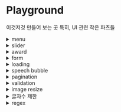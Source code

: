 # Playground

이것저것 만들어 보는 곳
특히, UI 관련 작은 파츠들

<details>
<summary>menu</summary>

## menu

### drop down

drop down menu without javascript

</details>

<details>
<summary>slider</summary>

## slider

### create react app

- [x] made slider with react-slick
- [ ] what is hammer
- [ ] what is swipeableview

[react에서 window resize 이벤트](https://velog.io/@dblee/React-resize-%EC%9D%B4%EB%B2%A4%ED%8A%B8-%EB%B0%9C%EC%83%9D-%EC%8B%9C-%EC%BB%B4%ED%8F%AC%EB%84%8C%ED%8A%B8-%EB%A6%AC%EB%A0%8C%EB%8D%94)

</details>

<details>
<summary>award</summary>

## award

- mainList : 자바스크립트로 리액트 처럼 html 삽입하는 부분.

- [convert string to DOM nodes](https://davidwalsh.name/convert-html-stings-dom-nodes)
</details>

<details>
<summary>form</summary>

## form

- 이미지 업로드
- label만 보여주고 나머지 input 부분을 숨길 수 도 있구나
- [x] formData가 뭔지 알아보기
- 이미지가 포함되면 서버에선 'content-type': 'multipart/form-data; boundary=----WebKitFormBoundaryjHlBOsNKdipheLFR' 으로 전달되고
- body엔 값이 없음

### Cypress

- npm install cypress --save-dev
- npx cypress open
- package.json과 같은 위치에 cypress.json을 만들고 baseUrl 설정 가능
- [get](https://docs.cypress.io/api/commands/get)
- [contains](https://docs.cypress.io/api/commands/contains#Examples)

#### 참고

- https://github.com/TaehwanGo/nuber-eats-frontend/blob/master/cypress/support/commands.ts
- https://github.com/TaehwanGo/nuber-eats-frontend/blob/master/cypress/integration/user/edit-profile.ts
- [label만 보여주기](https://velog.io/@minkyeong-ko/HTMLCSSJS-%EC%9D%B4%EB%AF%B8%EC%A7%80-%EC%97%85%EB%A1%9C%EB%93%9C-%ED%8C%8C%EC%9D%BC%EC%9D%B4%EB%A6%84-%EB%82%98%ED%83%80%EB%82%B4%EA%B8%B0-%ED%99%94%EB%A9%B4%EC%97%90-%EC%9D%B4%EB%AF%B8%EC%A7%80-%EB%B3%B4%EC%97%AC%EC%A3%BC%EA%B8%B0)
- [이미지 프리뷰](https://stackoverflow.com/questions/4459379/preview-an-image-before-it-is-uploaded)
- [send form data using axios](https://www.codegrepper.com/code-examples/javascript/axios+file+upload)
- [FormData](https://developer.mozilla.org/en-US/docs/Web/API/FormData/FormData)
- [javascript FormData](https://developer.mozilla.org/en-US/docs/Web/API/FormData/Using_FormData_Objects)

</details>

<details>
<summary>loading</summary>

### loading spinner while

- innerHTML로 하거나
- 로딩을 넣어놓고 style.display = 'block' or 'none' 으로도 가능
- [loading by style](https://stackoverflow.com/questions/58820229/how-to-show-loading-icon-till-await-finishes)
- [loading by innerHTML](https://stackoverflow.com/questions/60112618/how-can-i-add-a-spinner-in-javascript-while-fetch-async-is-loading-my-data)
</details>

<details>
<summary>speech bubble</summary>

### speech bubble(말풍선)

- :after와 border-color: transparent transparent transparent #ad1e51; 로 구현
- [speech bubble](https://ungdoli0916.tistory.com/753)
</details>

<details>
<summary>pagination</summary>

- [javascript pagination](https://stackoverflow.com/questions/25434813/simple-pagination-in-javascript)
</details>

<details>
<summary>validation</summary>

```html
// html validation
<input
  type="tel"
  id="phone"
  name="phone"
  placeholder="123-45-678"
  pattern="[0-9]{3}-[0-9]{2}-[0-9]{3}"
/>
```

### 참고문헌

- [validation](https://stackoverflow.com/questions/3717793/javascript-file-upload-size-validation)
- [only images allowed](https://stackoverflow.com/questions/3828554/how-to-allow-input-type-file-to-accept-only-image-files)
- [URL.revokeObjectURL](https://developer.mozilla.org/en-US/docs/Web/API/URL/revokeObjectURL)

</details>

<details>
<summary>image resize</summary>

- https://hacks.mozilla.org/2011/01/how-to-develop-a-html5-image-uploader/
- https://imagekit.io/blog/how-to-resize-image-in-javascript/

### also good

- https://stackoverflow.com/questions/23945494/use-html5-to-resize-an-image-before-upload

### best

- https://www.therogerlab.com/sandbox/pages/how-to-resize-an-image-using-javascript?s=0ea4985d74a189e8b7b547976e7192ae.291e10470774f14e0f838789eb83b8c9

</details>

<details>
<summary>글자수 제한</summary>

### html에서 event callback함수

```javascript
<textarea
  rows="10"
  class="form-control"
  id="textArea_byteLimit"
  name="textArea_byteLimit"
  onkeyup="fn_checkByte(this)"
></textarea>

// fn_checkByte(obj) => console.log(obj) : <textarea> element
```

대부분 코드가 다 똑같다.

### 참고 문헌

- https://hellcoding.tistory.com/entry/textarea-%EA%B8%80%EC%9E%90%EC%88%98-%EC%A0%9C%ED%95%9C-%EB%B0%94%EC%9D%B4%ED%8A%B8Byte-%EC%A0%9C%ED%95%9C

</details>

<details>
<summary>regex</summary>

### 참고문헌

- [드림코딩 엘리 유튜브, 정규표현식](https://youtu.be/t3M6toIflyQ)

</details>
